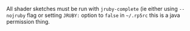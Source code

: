 All shader sketches must be run with `jruby-complete` (ie either using `--nojruby` flag or setting `JRUBY:` option to `false` in `~/.rp5rc` this is a java permission thing.
